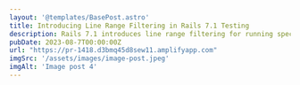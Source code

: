 ```yaml
---
layout: '@templates/BasePost.astro'
title: Introducing Line Range Filtering in Rails 7.1 Testing
description: Rails 7.1 introduces line range filtering for running specific tests within a test file based on line numbers.
pubDate: 2023-08-7T00:00:00Z
url: "https://pr-1418.d3bmq45d8sew11.amplifyapp.com"
imgSrc: '/assets/images/image-post.jpeg'
imgAlt: 'Image post 4'
---
```


